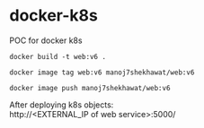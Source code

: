 # docker-k8s
POC for docker k8s

````
docker build -t web:v6 .

docker image tag web:v6 manoj7shekhawat/web:v6

docker image push manoj7shekhawat/web:v6
````

After deploying k8s objects:</br>
http://<EXTERNAL_IP of web service>:5000/
